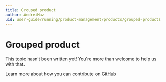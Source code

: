 ```yaml
---
title: Grouped product
author: AndreiMaz
uid: user-guide/running/product-management/products/grouped-products
---
```

# Grouped product

This topic hasn’t been written yet! You're more than welcome to help us with that.

Learn more about how you can contribute on [GitHub](https://github.com/nopSolutions/nopCommerce-Docs/blob/master/CONTRIBUTING.md)
